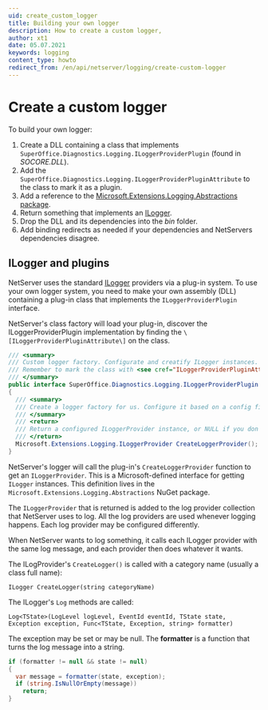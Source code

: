 ```yaml
---
uid: create_custom_logger
title: Building your own logger
description: How to create a custom logger,
author: xt1
date: 05.07.2021
keywords: logging
content_type: howto
redirect_from: /en/api/netserver/logging/create-custom-logger
---
```


# Create a custom logger

To build your own logger:

1. Create a DLL containing a class that implements `SuperOffice.Diagnostics.Logging.ILoggerProviderPlugin` (found in *SOCORE.DLL*).
2. Add the `SuperOffice.Diagnostics.Logging.ILoggerProviderPluginAttribute` to the class to mark it as a plugin.
3. Add a reference to the [Microsoft.Extensions.Logging.Abstractions package][0].
4. Return something that implements an [ILogger][1].
5. Drop the DLL and its dependencies into the *bin* folder.
6. Add binding redirects as needed if your dependencies and NetServers dependencies disagree.

## ILogger and plugins

NetServer uses the standard [ILogger][1] providers via a plug-in system. To use your own logger system, you need to make your own assembly (DLL) containing a plug-in class that implements the `ILoggerProviderPlugin` interface.

NetServer's class factory will load your plug-in, discover the ILoggerProviderPlugin implementation by finding the `\[ILoggerProviderPluginAttribute\]` on the class.

```cs
/// <summary>
/// Custom logger factory. Configurate and creatify ILogger instances.
/// Remember to mark the class with <see cref="ILoggerProviderPluginAttribute"/>.
/// </summary>
public interface SuperOffice.Diagnostics.Logging.ILoggerProviderPlugin : IPlugin
{
  /// <summary>
  /// Create a logger factory for us. Configure it based on a config file or ConfigFile settings.
  /// </summary>
  /// <return>
  /// Return a configured ILoggerProvider instance, or NULL if you don't feel like logging today.
  /// </return>
  Microsoft.Extensions.Logging.ILoggerProvider CreateLoggerProvider();
}
```

NetServer's logger will call the plug-in's `CreateLoggerProvider` function to get an `ILoggerProvider`. This is a Microsoft-defined interface for getting `ILogger` instances. This definition lives in the `Microsoft.Extensions.Logging.Abstractions` NuGet package.

The `ILoggerProvider` that is returned is added to the log provider collection that NetServer uses to log. All the log providers are used whenever logging happens. Each log provider may be configured differently.

When NetServer wants to log something, it calls each ILogger provider with the same log message, and each provider then does whatever it wants.

The ILogProvider's `CreateLogger()` is called with a category name (usually a class full name):

`ILogger CreateLogger(string categoryName)`

The ILogger's `Log` methods are called:

`Log<TState>(LogLevel logLevel, EventId eventId, TState state, Exception exception, Func<TState, Exception, string> formatter)`

The exception may be set or may be null. The **formatter** is a function that turns the log message into a string.

```csharp
if (formatter != null && state != null)
{
  var message = formatter(state, exception);
  if (string.IsNullOrEmpty(message))
    return;
}
```

<!-- Referenced links-->
[0]: https://www.nuget.org/packages/Microsoft.Extensions.Logging.Abstractions/
[1]: https://docs.microsoft.com/en-us/dotnet/api/microsoft.extensions.logging.ilogger
